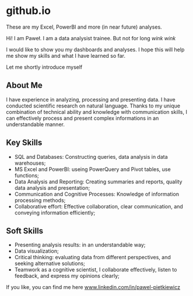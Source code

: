 # github.io
These are my Excel, PowerBI and more (in near future) analyses.


Hi! I am Paweł. I am a data analysist trainee. But not for long *wink* *wink* 

I would like to show you my dashboards and analyses. 
I hope this will help me show my skills and what I have learned so far.

Let me shortly introduce myself

## About Me
I have experience in analyzing, processing and presenting data. I have conducted scientific research on natural language. 
Thanks to my unique combination of technical ability and knowledge with communication skills, I can effectively process and present complex informations in an understandable manner.

## Key Skills
- SQL and Databases: Constructing queries, data analysis in data warehouses;
- MS Excel and PowerBI: useing PowerQuery and Pivot tables, use functions;
- Data Analysis and Reporting: Creating summaries and reports, quality data analysis and presentation;
- Communication and Cognitive Processes: Knowledge of information processing methods;
- Collaborative effort: Effective collaboration, clear communication, and conveying information efficiently;

## Soft Skills
- Presenting analysis results: in an understandable way;
- Data visualization;
- Critical thinking: evaluating data from different perspectives, and seeking alternative solutions;
- Teamwork as a cognitive scientist, I collaborate effectively, listen to feedback, and express my opinions clearly;


If you like, you can find me here www.linkedin.com/in/pawel-pietkiewicz
